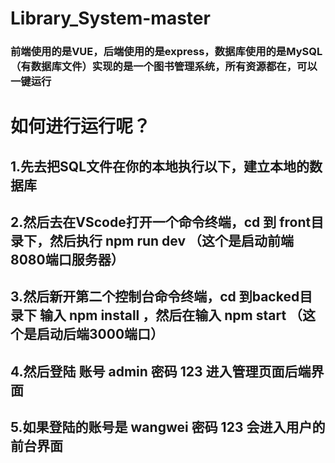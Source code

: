 # Library_System-master
### 前端使用的是VUE，后端使用的是express，数据库使用的是MySQL（有数据库文件）实现的是一个图书管理系统，所有资源都在，可以一键运行
# 如何进行运行呢？

## 1.先去把SQL文件在你的本地执行以下，建立本地的数据库
## 2.然后去在VScode打开一个命令终端，cd 到 front目录下，然后执行 npm run dev （这个是启动前端8080端口服务器）
## 3.然后新开第二个控制台命令终端，cd 到backed目录下 输入 npm install ，然后在输入 npm start （这个是启动后端3000端口）
## 4.然后登陆 账号 admin 密码 123 进入管理页面后端界面
## 5.如果登陆的账号是 wangwei 密码 123 会进入用户的前台界面

